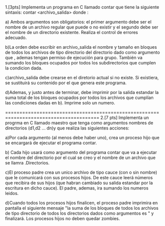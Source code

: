 1.[3pts] Implementa un programa en C llamado contar que tiene la siguiente sintaxis:
	contar <archivo_salida> <directorio>
donde :

a) Ambos argumentos son obligatorios: el primer argumento debe ser el nombre de un
archivo regular que puede o no existir y el segundo debe ser el nombre de un directorio existente. Realiza el control de errores adecuado.

b)La orden debe escribir en archivo_salida el nombre y tamaño en bloques de todos
los archivos de tipo directorio del directorio dado como argumento que , ademas
tengan permiso de ejecución para grupo. También va sumando los bloques
ocupados por todos los subdirectorios que cumplen la condicion dada.

c)archivo_salida debe crearse en el diretorio actual si no existe. Si existiera, se sustituirá su contenido por el que genera este programa.

d)Ademas, y justo antes de terminar, debe imprimir por la salida estandar la suma total
de los bloques ocupados por todos los archivos que cumplían las condiciones dadas en b). Imprime solo un numero.

=======================================================================================
2.[7 pts] Implementa un progrma en C llamado maestro que tenga como argumentos
nombres de directorios (d1,d2 ... dn)y que realiza las siguientes acciones:

a)Por cada argumento (al menos debe haber uno), crea un proceso hijo que se encargará
de ejecutar el programa contar.

b) Cada hijo usará como argumento del programa contar que va a ejecutar el nombre del
directorio por el cual se creo y el nombre de un archivo que se llamra <pid del hijo>.Directorios.

c)El proceso padre crea un unico archivo de tipo cauce (con o sin nombre) que le
comunicará con sus procesos hijos. De este cauce leerá números que recibira de sus
hijos (que habran cambiado su salida estandar por la escritura en dicho cauce).
El padre, ademas, ira sumando los numeros leidos.

d)Cuando todos los procesos hijos finalicen, el proceso padre imprimira en pantalla el siguiente mensaje "la suma de los bloques de todos
los archivos de tipo directorio de todos los directorios dados como argumentos es  <numero>" y finalizará.
Los procesos hijos no deben quedar zombies.
